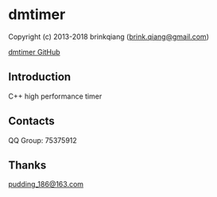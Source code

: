 # dmtimer
Copyright (c) 2013-2018 brinkqiang (brink.qiang@gmail.com)

[dmtimer GitHub](https://github.com/brinkqiang/dmtimer)

## Introduction
C++ high performance timer

## Contacts
QQ Group: 75375912

## Thanks
pudding_186@163.com

